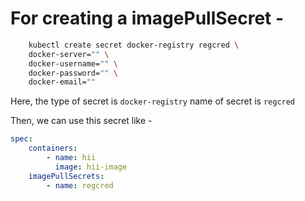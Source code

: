 # For creating a imagePullSecret - 

```BASH
    kubectl create secret docker-registry regcred \
    docker-server="" \
    docker-username="" \
    docker-password="" \
    docker-email=""
```

Here, the type of secret is `docker-registry`
      name of secret is `regcred`


Then, we can use this secret like - 

```YAML
spec:
    containers:
        - name: hii
          image: hii-image
    imagePullSecrets:
        - name: regcred
```